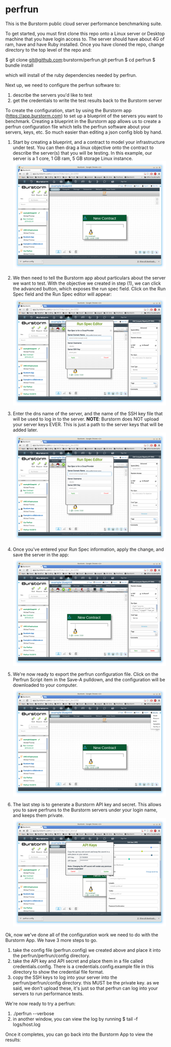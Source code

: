 # perfrun
This is the Burstorm public cloud server performance benchmarking suite.

To get started, you must first clone this repo onto a Linux server or Desktop machine that you have
login access to. The server should have about 4G of ram, have and have Ruby installed. Once you 
have cloned the repo, change directory to the top level of the repo and:

$ git clone git@github.com:burstorm/perfrun.git perfrun
$ cd perfrun 
$ bundle install

which will install of the ruby dependencies needed by perfrun. 

Next up, we need to configure the perfrun software to:

1. describe the servers you'd like to test
2. get the credentials to write the test results back to the Burstorm server

To create the configuration, start by using the Burstorm app
(https://app.burstorm.com) to set up a blueprint of the servers you want to benchmark. Creating a blueprint
in the Burstorm app allows us to create a perfrun configuration file which tells the perfrun software
about your servers, keys, etc. So much easier than editing a json config blob by hand.

1. Start by creating a blueprint, and a contract to model your infrastructure under test. You can then drag a linux objective onto the contract to describe the server(s) that you will be testing. In this example, our server
is a 1 core, 1 GB ram, 5 GB storage Linux instance.  ![Alt text](/doc/images/perfrun.5.png?raw=true "contract with one objective")

2. We then need to tell the Burstorm app about particulars about the server we want to test. With the objective
we created in step (1), we can click the advanced button, which exposes the run spec field. Click on the
Run Spec field and the Run Spec editor will appear: ![Alt text](/doc/images/perfrun.1.png?raw=true "click on run spec") 

3. Enter the dns name of the server, and the name of the SSH key file that will be used to log in to the server.  **NOTE**: Burstorm does NOT upload your server keys EVER. This is just a path to the server keys that will be
added later. ![Alt text](/doc/images/perfrun.2.png?raw=true "edit run spec")

4. Once you've entered your Run Spec information, apply the change, and save the server in the app: ![Alt text](/doc/images/perfrun.3.png?raw=true "save objective")


5. We're now ready to export the perfrun configuration file. Click on the Perfrun Script item in the Save-A pulldown, and the configuration will be downloaded to your computer. ![Alt text](/doc/images/perfrun.4.png?raw=true "save-as perfrun")

6. The last step is to generate a Burstorm API key and secret. This allows you to save perfruns to the Burstorm servers under your login name, and keeps them private. ![Alt text](/doc/images/perfrun.6.png?raw=true "create API keys")

Ok, now we've done all of the configuration work we need to do with the Burstorm App. We have 3 more steps to go.

1. take the config file (perfrun.config) we created above and place it into the perfrun/perfrun/config directory.
2. take the API key and API secret and place them in a file called credentials.config. There is a credentials.config.example file in this directory to show the credential file format.
3. copy the SSH keys to log into your server into the perfrun/perfrun/config directory. this MUST be the private key. as we said, we don't upload these, it's just so that perfrun can log into your servers to run performance tests.

We're now ready to try a perfrun:

1. ./perfrun --verbose
2. in another window, you can view the log by running  $ tail -f logs/host.log

Once it completes, you can go back into the Burstorm App to view the results:

